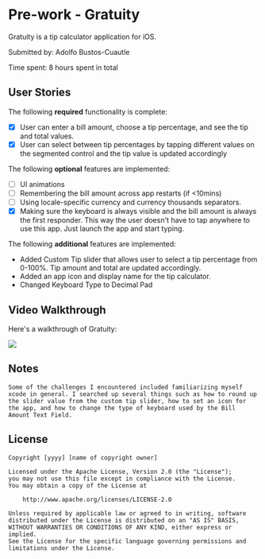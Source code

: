 # Pre-work - Gratuity

Gratuity is a tip calculator application for iOS.

Submitted by: Adolfo Bustos-Cuautle

Time spent: 8 hours spent in total

## User Stories

The following **required** functionality is complete:

* [X] User can enter a bill amount, choose a tip percentage, and see the tip and total values.
* [X] User can select between tip percentages by tapping different values on the segmented control and the tip value is updated accordingly

The following **optional** features are implemented:

* [ ] UI animations
* [ ] Remembering the bill amount across app restarts (if <10mins)
* [ ] Using locale-specific currency and currency thousands separators.
* [X] Making sure the keyboard is always visible and the bill amount is always the first responder. This way the user doesn't have to tap anywhere to use this app. Just launch the app and start typing.

The following **additional** features are implemented:

-	Added Custom Tip slider that allows user to select a tip percentage from 0-100%. Tip amount and total are updated accordingly.
-	Added an app icon and display name for the tip calculator.
-	Changed Keyboard Type to Decimal Pad

## Video Walkthrough

Here's a walkthrough of Gratuity:


![](https://i.imgur.com/RVoZ5SX.gif)

## Notes

    Some of the challenges I encountered included familiarizing myself xcode in general. I searched up several things such as how to round up the slider value from the custom tip slider, how to set an icon for the app, and how to change the type of keyboard used by the Bill Amount Text Field.

## License

    Copyright [yyyy] [name of copyright owner]

    Licensed under the Apache License, Version 2.0 (the "License");
    you may not use this file except in compliance with the License.
    You may obtain a copy of the License at

        http://www.apache.org/licenses/LICENSE-2.0

    Unless required by applicable law or agreed to in writing, software
    distributed under the License is distributed on an "AS IS" BASIS,
    WITHOUT WARRANTIES OR CONDITIONS OF ANY KIND, either express or implied.
    See the License for the specific language governing permissions and
    limitations under the License.

